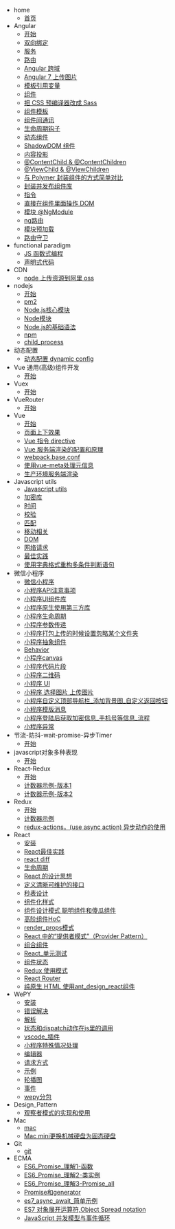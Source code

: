 * home
    * [首页]()
* Angular
    * [开始](Angular/README.md)
    * [双向绑定](Angular/双向绑定.md)
    * [服务](Angular/服务.md)
    * [路由](Angular/路由.md)
    * [Angular 跨域](Angular/Angular跨域.md)
    * [Angular 7 上传图片](Angular/Angular7上传图片.md)
    * [模板引用变量](Angular/模板引用变量.md)
    * [组件](Angular/组件.md)
    * [把 CSS 预编译器改成 Sass](Angular/把CSS预编译器改成Sass.md)
    * [组件模板](Angular/组件模板.md)
    * [组件间通讯](Angular/组件间通讯.md)
    * [生命周期钩子](Angular/生命周期钩子.md)
    * [动态组件](Angular/动态组件.md)
    * [ShadowDOM 组件](Angular/ShadowDOM组件.md)
    * [内容投影](Angular/内容投影.md)
    * [@ContentChild & @ContentChildren](Angular/ContentChild_ContentChildren.md)
    * [@ViewChild & @ViewChildren](Angular/ViewChild_ViewChildren.md)
    * [与 Polymer 封装组件的方式简单对比](Angular/与Polymer封装组件的方式简单对比.md)
    * [封装并发布组件库](Angular/封装并发布组件库.md)
    * [指令](Angular/指令.md)
    * [直接在组件里面操作 DOM](Angular/直接在组件里面操作DOM.md)
    * [模块 @NgModule](Angular/模块@NgModule.md)
    * [ng路由](Angular/ng路由.md)
    * [模块预加载](Angular/模块预加载.md)
    * [路由守卫](Angular/路由守卫.md)
* functional paradigm
    * [JS 函数式编程](functional_paradigm/README.md)
    * [声明式代码](functional_paradigm/声明式代码.md)
* CDN
    * [node 上传资源到阿里 oss](CDN/node上传资源到阿里oss.md)
* nodejs
    * [开始](nodejs/README.md)
    * [pm2](nodejs/pm2.md)
    * [Node.js核心模块](nodejs/Node.js核心模块.md)
    * [Node模块](nodejs/模块.md)
    * [Node.js的基础语法](nodejs/Node.js的基础语法.md)
    * [npm](nodejs/npm.md)
    * [child_process](nodejs/child_process.md)
* 动态配置
    * [动态配置 dynamic config](动态配置/README.md)
* Vue 通用(高级)组件开发
    * [开始](Vue通用(高级)组件开发/README.md)
* Vuex
    * [开始](Vuex/README.md)
* VueRouter
    * [开始](VueRouter/README.md)
* Vue
    * [开始](Vue/README.md)
    * [页面上下效果](Vue/页面上下效果.md)
    * [Vue 指令 directive](Vue/Vue指令directive.md)
    * [Vue 服务端渲染的配置和原理](Vue/Vue服务端渲染的配置和原理.md)
    * [webpack.base.conf](Vue/webpack.base.conf.md)
    * [使用vue-meta处理元信息](Vue/使用vue-meta处理元信息.md)
    * [生产环境服务端渲染](Vue/生产环境服务端渲染.md)
* Javascript utils
    * [Javascript utils](Javascript_utils/Javascript工具函数整理.md)
    * [加密库](Javascript_utils/加密库.md)
    * [时间](Javascript_utils/时间.md)
    * [校验](Javascript_utils/校验.md)
    * [匹配](Javascript_utils/匹配.md)
    * [移动相关](Javascript_utils/移动相关.md)
    * [DOM](Javascript_utils/DOM.md)
    * [网络请求](Javascript_utils/网络请求.md)
    * [最佳实践](Javascript_utils/最佳实践.md)
    * [使用字典格式重构多条件判断语句](Javascript_utils/使用字典格式重构多条件判断语句.md)
* 微信小程序
    * [微信小程序](微信小程序/微信小程序.md)
    * [小程序API注意事项](微信小程序/小程序API注意事项.md)
    * [小程序UI组件库](微信小程序/小程序UI组件库.md)
    * [小程序原生使用第三方库](微信小程序/小程序原生使用第三方库.md)
    * [小程序生命周期](微信小程序/小程序生命周期.md)
    * [小程序参数传递](微信小程序/小程序参数传递.md)
    * [小程序打包上传的时候设置忽略某个文件夹](微信小程序/小程序打包上传的时候设置忽略某个文件夹.md)
    * [小程序抽象组件](微信小程序/小程序抽象组件.md)
    * [Behavior](微信小程序/Behavior.md)
    * [小程序canvas](微信小程序/小程序canvas.md)
    * [小程序代码片段](微信小程序/小程序代码片段.md)
    * [小程序二维码](微信小程序/小程序二维码.md)
    * [小程序 UI](微信小程序/小程序UI.md)
    * [小程序 选择图片 上传图片](微信小程序/小程序_选择图片_上传图片.md)
    * [小程序自定义顶部导航栏_添加背景图_自定义返回按钮](微信小程序/小程序自定义顶部导航栏_添加背景图_自定义返回按钮.md)
    * [小程序模版消息](微信小程序/模版消息.md)
    * [小程序登陆后获取加密信息_手机号等信息_流程](微信小程序/小程序登陆后获取加密信息_手机号等信息_流程.md)
    * [小程序异常](微信小程序/小程序异常.md)
* 节流-防抖-wait-promise-异步Timer
    * [开始](节流_防抖_wait-promise_异步Timer/开始.md)
* javascript对象多种表现
    * [开始](javascript对象多种表现/README.md)
* React-Redux
    * [开始](React_Redux/README.md)
    * [计数器示例-版本1](React_Redux/计数器示例-版本1.md)
    * [计数器示例-版本2](React_Redux/计数器示例-版本2.md)
* Redux
    * [开始](Redux/README.md)
    * [计数器示例](Redux/计数器示例.md)
    * [redux-actions，(use async action) 异步动作的使用](Redux/redux-actions异步动作的使用.md)
* React
    * [安装](React/安装.md)
    * [React最佳实践](React/React最佳实践.md)
    * [react diff](React/react_diff.md)
    * [生命周期](React/生命周期)
    * [React 的设计思想](React/React_的设计思想.md)
    * [定义清晰可维护的接口](React/定义清晰可维护的接口.md)
    * [秒表设计](React/秒表设计.md)
    * [组件化样式](React/组件化样式.md)
    * [组件设计模式 聪明组件和傻瓜组件](React/组件设计模式_聪明组件和傻瓜组件.md)
    * [高阶组件HoC](React/高阶组件HoC.md)
    * [render_props模式](React/render_props模式.md)
    * [React 中的“提供者模式”（Provider Pattern）](React/React中的_提供者模式_Provider_Pattern.md)
    * [组合组件](React/组合组件.md)
    * [React_单元测试](React/React_单元测试.md)
    * [组件状态](React/组件状态.md)
    * [Redux 使用模式](React/Redux_使用模式.md)
    * [React Router](React/React_Router.md)
    * [纯原生 HTML 使用ant_design_react组件](React/纯原生HTML使用ant_design_react组件.md)
* WePY
    * [安装](WePY/README.md)
    * [错误解决](WePY/错误解决.md)
    * [解析](WePY/解析.md)
    * [状态和dispatch动作在js里的调用](WePY/状态和dispatch动作在js里的调用.md)
    * [vscode_插件](WePY/vscode_插件.md)
    * [小程序特殊情况处理](WePY/小程序特殊情况处理.md)
    * [编辑器](WePY/编辑器.md)
    * [请求方式](WePY/请求方式.md)
    * [示例](WePY/示例.md)
    * [轮播图](WePY/轮播图.md)
    * [事件](WePY/事件.md)
    * [wepy分包](WePY/wepy分包.md)
* Design_Pattern
    * [观察者模式的实现和使用](Design_Pattern/观察者模式的实现和使用.md)
* Mac
    * [mac](Mac/mac)
    * [Mac mini更换机械硬盘为固态硬盘](Mac/Mac_mini更换机械硬盘为固态硬盘.md)
* Git
    * [git](Git/git.md)
* ECMA
    * [ES6_Promise_理解1-函数](ECMA/ES6_Promise_理解1-函数.md)
    * [ES6_Promise_理解2-类实例](ECMA/ES6_Promise_理解2-类实例.md)
    * [ES6_Promise_理解3-Promise_all](ECMA/ES6_Promise_理解3-Promise_all.md)
    * [Promise和generator](ECMA/Promise和generator.md)
    * [es7_async_await_简单示例](ECMA/es7_async_await_简单示例.md)
    * [ES7 对象展开运算符,Object Spread notation](ECMA/ES7_对象展开运算符_Object_Spread_notation.md)
    * [JavaScript 并发模型与事件循环](ECMA/JavaScript并发模型与事件循环.md)



